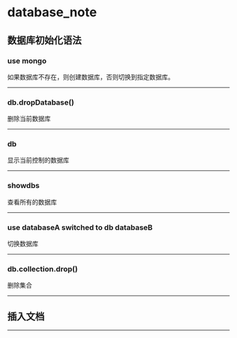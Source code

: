 # database_note

## 数据库初始化语法

### use mongo

如果数据库不存在，则创建数据库，否则切换到指定数据库。

----------

### db.dropDatabase()

删除当前数据库

----------

### db

显示当前控制的数据库

----------

### showdbs

查看所有的数据库

----------

### use databaseA  switched to db databaseB

切换数据库

----------

### db.collection.drop()  

删除集合

----------

## 插入文档

----------
